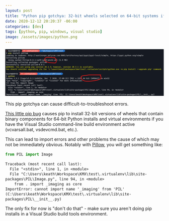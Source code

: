 ```yaml
---
layout: post
title: "Python pip gotchya: 32-bit wheels selected on 64-bit systems if you have Visual Studio command-line environment enabled"
date: 2020-12-12 20:20:37 -06:00
categories: [dev]
tags: [python, pip, windows, visual studio]
image: /assets/images/python.png
---
```


![pip win32 bug](/assets/images/pip-win32-bug.png)

This pip gotchya can cause difficult-to-troubleshoot errors.

<!--more-->

[This little pip bug](https://bugs.python.org/issue38989) causes pip to install 32-bit versions of wheels that contain binary components for 64-bit Python installs and virtual environments if you have the Visual Studio command-line build environment active (vcvarsall.bat, vsdevcmd.bat, etc.).

This can lead to import errors and other problems the cause of which may not be immediately obvious. Notably with [Pillow](https://pillow.readthedocs.io/en/stable/), you will get something like:

```python
from PIL import Image
```
```
Traceback (most recent call last):
  File "<stdin>", line 1, in <module>
  File "C:\Users\keath\Workspace\KMX\test\.virtualenv\lib\site-packages\PIL\Image.py", line 94, in <module>
    from . import _imaging as core
ImportError: cannot import name '_imaging' from 'PIL' (C:\Users\keath\Workspace\KMX\test\.virtualenv\lib\site-packages\PIL\__init__.py)
```

The only fix for now is "don't do that" - make sure you aren't doing pip installs in a Visual Studio build tools environment.

